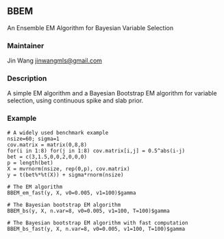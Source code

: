 ## BBEM
An Ensemble EM Algorithm for Bayesian Variable Selection

### Maintainer
Jin Wang <jinwangmls@gmail.com>

### Description
A simple EM algorithm and a Bayesian Bootstrap EM algorithm for variable selection, using continuous spike and slab prior.

### Example
```{r} 
# A widely used benchmark example
nsize=60; sigma=1
cov.matrix = matrix(0,8,8)
for(i in 1:8) for(j in 1:8) cov.matrix[i,j] = 0.5^abs(i-j)
bet = c(3,1.5,0,0,2,0,0,0)
p = length(bet)
X = mvrnorm(nsize, rep(0,p), cov.matrix)
y = t(bet%*%t(X)) + sigma*rnorm(nsize)

# The EM algorithm
BBEM_em_fast(y, X, v0=0.005, v1=100)$gamma

# The Bayesian bootstrap EM algorithm
BBEM_bs(y, X, n.var=8, v0=0.005, v1=100, T=100)$gamma

# The Bayesian bootstrap EM algorithm with fast computation
BBEM_bs_fast(y, X, n.var=8, v0=0.005, v1=100, T=100)$gamma
```
